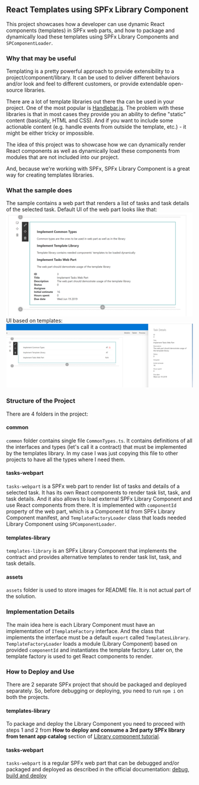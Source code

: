 ## React Templates using SPFx Library Component
This project showcases how a developer can use dynamic React components (templates) in SPFx web parts, and how to package and dynamically load these templates using SPFx Library Components and `SPComponentLoader`.

### Why that may be useful
Templating is a pretty powerful approach to provide extensibility to a project/component/library. It can be used to deliver different behaviors and/or look and feel to different customers, or provide extendable open-source libraries.

There are a lot of template libraries out there tha can be used in your project. 
One of the most popular is [Handlebar.js](https://handlebarsjs.com/).
The problem with these libraries is that in most cases they provide you an ability to define "static" content (basically, HTML and CSS). And if you want to include some actionable content (e.g. handle events from outside the template, etc.) - it might be either tricky or impossible.

The idea of this project was to showcase how we can dynamically render React components as well as dynamically load these components from modules that are not included into our project.

And, because we're working with SPFx, SPFx Library Component is a great way for creating templates libraries.

### What the sample does
The sample contains a web part that renders a list of tasks and task details of the selected task.
Default UI of the web part looks like that:
![default](./assets/default.png)
UI based on templates:
![templates](./assets/library-component.png)

### Structure of the Project
There are 4 folders in the project:

#### common
`common` folder contains single file `CommonTypes.ts`. It contains definitions of all the interfaces and types (let's call it a contract) that must be implemented by the templates library. In my case I was just copying this file to other projects to have all the types where I need them.

#### tasks-webpart
`tasks-webpart` is a SPFx web part to render list of tasks and details of a selected task. It has its own React components to render task list, task, and task details. And it also allows to load external SPFx Library Component and use React components from there. It is implemented with `componentId` property of the web part, which is a Component Id from SPFx Library Component manifest, and `TemplateFactoryLoader` class that loads needed Library Component using `SPComponentLoader`.

#### templates-library
`templates-library` is an SPFx Library Component that implements the contract and provides alternative templates to render task list, task, and task details.

#### assets
`assets` folder is used to store images for README file. It is not actual part of the solution.

### Implementation Details
The main idea here is each Library Component must have an implementation of `ITemplateFactory` interface. And the class that implements the interface must be a default `export` called `TemplatesLibrary`.
`TemplateFactoryLoader` loads a module (Library Component) based on provided `componentId` and instantiates the template factory.
Later on, the template factory is used to get React components to render.

### How to Deploy and Use
There are 2 separate SPFx project that should be packaged and deployed separately.
So, before debugging or deploying, you need to run `npm i` on both the projects.

#### templates-library
To package and deploy the Library Component you need to proceed with steps 1 and 2 from **How to deploy and consume a 3rd party SPFx library from tenant app catalog** section of [Library component tutorial](https://docs.microsoft.com/en-us/sharepoint/dev/spfx/library-component-tutorial#how-to-deploy-and-consume-a-3rd-party-spfx-library-from-tenant-app-catalog).

#### tasks-webpart
`tasks-webpart` is a regular SPFx web part that can be debugged and/or packaged and deployed as described in the official documentation: [debug](https://docs.microsoft.com/en-us/sharepoint/dev/spfx/web-parts/get-started/build-a-hello-world-web-part), [build and deploy](https://docs.microsoft.com/en-us/sharepoint/dev/spfx/web-parts/basics/notes-on-solution-packaging)